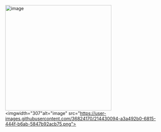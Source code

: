<img width="335" alt="image" src="https://user-images.githubusercontent.com/36824170/214430032-53bc1686-e650-4c52-9fe6-269bd16f5b56.png"><imgwidth="307"alt="image" src="https://user-images.githubusercontent.com/36824170/214430094-a3a492b0-6815-444f-b6ab-5847b92acb75.png">
